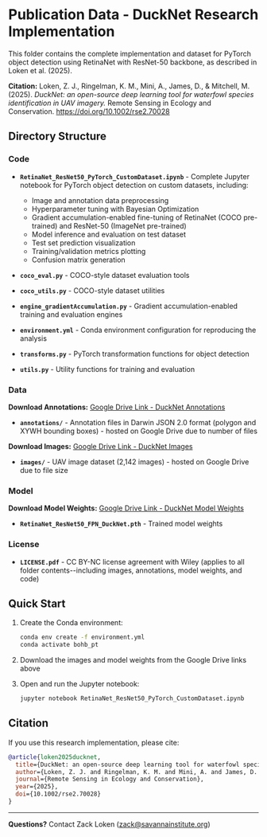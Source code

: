 # Publication Data - DuckNet Research Implementation

This folder contains the complete implementation and dataset for PyTorch object detection using RetinaNet with ResNet-50 backbone, as described in Loken et al. (2025).

**Citation:** Loken, Z. J., Ringelman, K. M., Mini, A., James, D., & Mitchell, M. (2025). *DuckNet: an open-source deep learning tool for waterfowl species identification in UAV imagery.* Remote Sensing in Ecology and Conservation. https://doi.org/10.1002/rse2.70028

## Directory Structure

### Code
- **`RetinaNet_ResNet50_PyTorch_CustomDataset.ipynb`** - Complete Jupyter notebook for PyTorch object detection on custom datasets, including:
  - Image and annotation data preprocessing
  - Hyperparameter tuning with Bayesian Optimization
  - Gradient accumulation-enabled fine-tuning of RetinaNet (COCO pre-trained) and ResNet-50 (ImageNet pre-trained)
  - Model inference and evaluation on test dataset
  - Test set prediction visualization
  - Training/validation metrics plotting
  - Confusion matrix generation

- **`coco_eval.py`** - COCO-style dataset evaluation tools
- **`coco_utils.py`** - COCO-style dataset utilities
- **`engine_gradientAccumulation.py`** - Gradient accumulation-enabled training and evaluation engines
- **`environment.yml`** - Conda environment configuration for reproducing the analysis
- **`transforms.py`** - PyTorch transformation functions for object detection
- **`utils.py`** - Utility functions for training and evaluation

### Data
**Download Annotations:** [Google Drive Link - DuckNet Annotations](https://drive.google.com/drive/folders/18rAnsIAWMUfLvemi9HsHbIo8YPm339pu?usp=sharing)

- **`annotations/`** - Annotation files in Darwin JSON 2.0 format (polygon and XYWH bounding boxes) - hosted on Google Drive due to number of files

**Download Images:** [Google Drive Link - DuckNet Images](https://drive.google.com/drive/folders/1MQ3BE6evpqfCSM1Fhc0M9UnJYUX_SIuu?usp=sharing)

- **`images/`** - UAV image dataset (2,142 images) - hosted on Google Drive due to file size

### Model
**Download Model Weights:** [Google Drive Link - DuckNet Model Weights](https://drive.google.com/file/d/1GSg8q944VyuujwB1n1AXVQMyy-i0NSML/view?usp=sharing)

- **`RetinaNet_ResNet50_FPN_DuckNet.pth`** - Trained model weights

### License
- **`LICENSE.pdf`** - CC BY-NC license agreement with Wiley (applies to all folder contents--including images, annotations, model weights, and code)

## Quick Start

1. Create the Conda environment:
   ```bash
   conda env create -f environment.yml
   conda activate bohb_pt
   ```

2. Download the images and model weights from the Google Drive links above

3. Open and run the Jupyter notebook:
   ```bash
   jupyter notebook RetinaNet_ResNet50_PyTorch_CustomDataset.ipynb
   ```

## Citation

If you use this research implementation, please cite:

```bibtex
@article{loken2025ducknet,
  title={DuckNet: an open-source deep learning tool for waterfowl species identification in UAV imagery},
  author={Loken, Z. J. and Ringelman, K. M. and Mini, A. and James, D. and Mitchell, M.},
  journal={Remote Sensing in Ecology and Conservation},
  year={2025},
  doi={10.1002/rse2.70028}
}
```

---

**Questions?** Contact Zack Loken (zack@savannainstitute.org)